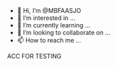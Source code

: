 - 👋 Hi, I’m @MBFAASJO
- 👀 I’m interested in ...
- 🌱 I’m currently learning ...
- 💞️ I’m looking to collaborate on ...
- 📫 How to reach me ...

<!---
MBFAASJO/MBFAASJO is a ✨ special ✨ repository because its `README.md` (this file) appears on your GitHub profile.
You can click the Preview link to take a look at your changes.
--->
ACC FOR TESTING 
